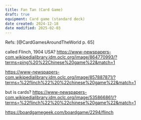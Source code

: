```yaml
---
title: Fan Tan (Card Game)
draft: true
equipment: Card game (standard deck)
date created: 2024-12-18
date modified: 2025-02-03
---
```


Refs: [@CardGamesAroundTheWorld p. 65]


called Flinch, 1904 USA? https://www-newspapers-com.wikipedialibrary.idm.oclc.org/image/864770993/?terms=ping%20%22Chinese%20game%22&match=1

https://www-newspapers-com.wikipedialibrary.idm.oclc.org/image/857887871/?terms=%22flinch%22%20%22chinese%20game%22&match=1

but is cards? https://www-newspapers-com.wikipedialibrary.idm.oclc.org/image/535866861/?terms=%22flinch%22%20%22chinese%20game%22&match=1

https://boardgamegeek.com/boardgame/2294/flinch
